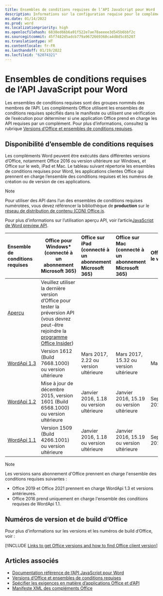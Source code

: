 ```yaml
---
title: Ensembles de conditions requises de l’API JavaScript pour Word
description: Informations sur la configuration requise pour le complément Office sur les builds Word.
ms.date: 01/14/2022
ms.prod: word
ms.localizationpriority: high
ms.openlocfilehash: 6838ed66b6a91f522e7ae78aeeee3d545b6bbf2c
ms.sourcegitcommit: 45f7482d5adcb779a9672669360ca4d8d5c85207
ms.translationtype: HT
ms.contentlocale: fr-FR
ms.lasthandoff: 01/19/2022
ms.locfileid: "62074321"
---
```

# <a name="word-javascript-api-requirement-sets"></a>Ensembles de conditions requises de l’API JavaScript pour Word

Les ensembles de conditions requises sont des groupes nommés des membres de l’API. Les compléments Office utilisent les ensembles de conditions requises spécifiés dans le manifeste ou utilisent une vérification de l’exécution pour déterminer si une application Office prend en charge les API requises par un complément. Pour plus d’informations, consultez la rubrique [Versions d’Office et ensembles de conditions requises](../../develop/office-versions-and-requirement-sets.md).

## <a name="requirement-set-availability"></a>Disponibilité d’ensemble de conditions requises

Les compléments Word peuvent être exécutés dans différentes versions d’Office, notamment Office 2016 ou version ultérieure sur Windows, et Office sur le web, iPad et Mac. Le tableau suivant répertorie les ensembles de conditions requises pour Word, les applications clientes Office qui prennent en charge l’ensemble des conditions requises et les numéros de création ou de version de ces applications.

> [!NOTE]
> Pour utiliser des API dans l’un des ensembles de conditions requises numérotées, vous devez référencer la bibliothèque de **production** sur le [réseau de distribution de contenu (CDN) Office.js](https://appsforoffice.microsoft.com/lib/1/hosted/office.js).
>
> Pour plus d’informations sur l’utilisation aperçu API, voir l’article[JavaScript de Word preview API](word-preview-apis.md).

|  Ensemble de conditions requises  |   Office pour Windows\*<br>(connecté à un abonnement Microsoft 365)  |  Office sur iPad<br>(connecté à un abonnement Microsoft 365)  |  Office sur Mac<br>(connecté à un abonnement Microsoft 365)  | Office sur le web  |
|:-----|-----|:-----|:-----|:-----|
| [Aperçu](word-preview-apis.md) | Veuillez utiliser la dernière version d’Office pour tester la préversion API (vous devrez peut-être rejoindre la [programme Office Insider](https://insider.office.com)) |
| [WordApi 1.3](word-api-1-3-requirement-set.md) | Version 1612 (Build 7668.1000) ou version ultérieure| Mars 2017, 2.22 ou version ultérieure | Mars 2017, 15.32 ou version ultérieure| Mars 2017 |
| [WordApi 1.2](word-api-1-2-requirement-set.md) | Mise à jour de décembre 2015, version 1601 (Build 6568.1000) ou version ultérieure | Janvier 2016, 1.18 ou version ultérieure | Janvier 2016, 15.19 ou version ultérieure| Septembre 2016 |
| [WordApi 1.1](word-api-1-1-requirement-set.md) | Version 1509 (Build 4266.1001) ou version ultérieure| Janvier 2016, 1.18 ou version ultérieure | Janvier 2016, 15.19 ou version ultérieure| Septembre 2016 |

> [!NOTE]
> Les versions sans abonnement d'Office prennent en charge l'ensemble des conditions requises suivantes :
>
> - Office 2019 et Office 2021 prennent en charge WordApi 1.3 et versions antérieures.
> - Office 2016 prend uniquement en charge l'ensemble des conditions requises de WordApi 1.1.

## <a name="office-versions-and-build-numbers"></a>Numéros de version et de build d’Office

Pour plus d’informations sur les versions et les numéros de build d’Office, voir :

[!INCLUDE [Links to get Office versions and how to find Office client version](../../includes/links-get-office-versions-builds.md)]

## <a name="see-also"></a>Articles associés

- [Documentation référence de l’API JavaScript pour Word](/javascript/api/word)
- [Versions d’Office et ensembles de conditions requises](../../develop/office-versions-and-requirement-sets.md)
- [Spécifier les exigences en matière d’applications Office et d’API](../../develop/specify-office-hosts-and-api-requirements.md)
- [Manifeste XML des compléments Office](../../develop/add-in-manifests.md)
